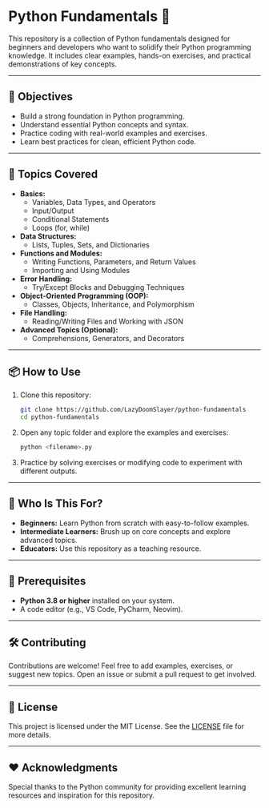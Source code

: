 # Python Fundamentals 🐍

This repository is a collection of Python fundamentals designed for beginners and developers who want to solidify their Python programming knowledge. It includes clear examples, hands-on exercises, and practical demonstrations of key concepts.

---

## 🎯 Objectives

- Build a strong foundation in Python programming.
- Understand essential Python concepts and syntax.
- Practice coding with real-world examples and exercises.
- Learn best practices for clean, efficient Python code.

---

## 📝 Topics Covered

- **Basics:**
  - Variables, Data Types, and Operators
  - Input/Output
  - Conditional Statements
  - Loops (for, while)
- **Data Structures:**
  - Lists, Tuples, Sets, and Dictionaries
- **Functions and Modules:**
  - Writing Functions, Parameters, and Return Values
  - Importing and Using Modules
- **Error Handling:**
  - Try/Except Blocks and Debugging Techniques
- **Object-Oriented Programming (OOP):**
  - Classes, Objects, Inheritance, and Polymorphism
- **File Handling:**
  - Reading/Writing Files and Working with JSON
- **Advanced Topics (Optional):**
  - Comprehensions, Generators, and Decorators

---

## 📦 How to Use

1. Clone this repository:
   ```bash
   git clone https://github.com/LazyDoomSlayer/python-fundamentals
   cd python-fundamentals
   ```

2. Open any topic folder and explore the examples and exercises:
   ```bash
   python <filename>.py
   ```

3. Practice by solving exercises or modifying code to experiment with different outputs.

---

## 🌟 Who Is This For?

- **Beginners:** Learn Python from scratch with easy-to-follow examples.
- **Intermediate Learners:** Brush up on core concepts and explore advanced topics.
- **Educators:** Use this repository as a teaching resource.

---

## 🔧 Prerequisites

- **Python 3.8 or higher** installed on your system.
- A code editor (e.g., VS Code, PyCharm, Neovim).

---

## 🛠️ Contributing

Contributions are welcome! Feel free to add examples, exercises, or suggest new topics. Open an issue or submit a pull request to get involved.

---

## 📜 License

This project is licensed under the MIT License. See the [LICENSE](LICENSE) file for more details.

---

## ❤️ Acknowledgments

Special thanks to the Python community for providing excellent learning resources and inspiration for this repository.
